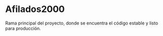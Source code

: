 # Afilados2000

Rama principal del proyecto, donde se encuentra el código estable y listo para producción.

